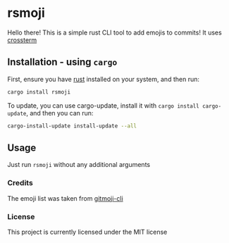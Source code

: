 # rsmoji
Hello there! This is a simple rust CLI tool to add emojis to commits!
It uses [crossterm](https://crates.io/crates/crossterm)

## Installation - using `cargo`
First, ensure you have [rust](https://doc.rust-lang.org/stable/book/ch01-01-installation.html) installed on your system, and then run:
```zsh
cargo install rsmoji
```
To update, you can use cargo-update, install it with `cargo install cargo-update`, and then you can run:
```zsh
cargo-install-update install-update --all
```

## Usage
Just run `rsmoji` without any additional arguments

### Credits
The emoji list was taken from [gitmoji-cli](https://github.com/carloscuesta/gitmoji-cli)

### License
This project is currently licensed under the MIT license
